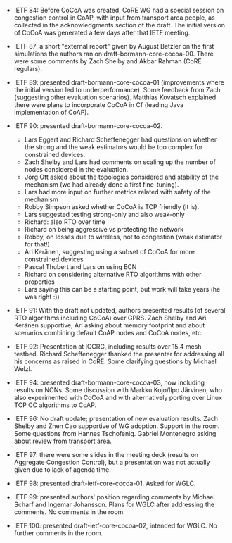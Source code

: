 - IETF 84: Before CoCoA was created, CoRE WG had a special session on
  congestion control in CoAP, with input from transport area people,
  as collected in the acknowledgments section of the draft.  The
  initial version of CoCoA was generated a few days after that IETF
  meeting.

- IETF 87: a short "external report" given by August Betzler on the
  first simulations the authors ran on
  draft-bormann-core-cocoa-00. There were some comments by Zach
  Shelby and Akbar Rahman (CoRE regulars).

- IETF 89: presented draft-bormann-core-cocoa-01 (improvements where
  the initial version led to underperformance). Some feedback from
  Zach (suggesting other evaluation scenarios). Matthias Kovatsch
  explained there were plans to incorporate CoCoA in Cf (leading Java
  implementation of CoAP).

- IETF 90: presented draft-bormann-core-cocoa-02.

    *  Lars Eggert and Richard Scheffenegger had questions on whether
       the strong and the weak estimators would be too complex for
       constrained devices.
    *  Zach Shelby and Lars had comments on scaling up the number of
       nodes considered in the evaluation.
    *  Jörg Ott asked about the topologies considered and stability of
       the mechanism (we had already done a first fine-tuning).
    *  Lars had more input on further metrics related with safety of
       the mechanism
    *  Robby Simpson asked whether CoCoA is TCP friendly (it is).
    *  Lars suggested testing strong-only and also weak-only
    *  Richard: also RTO over time
    *  Richard on being aggressive vs protecting the network
    *  Robby, on losses due to wireless, not to congestion (weak
       estimator for that!)
    *  Ari Keränen, suggesting using a subset of CoCoA for more
       constrained devices
    *  Pascal Thubert and Lars on using ECN
    *  Richard on considering alternative RTO algorithms with other
       properties
    *  Lars saying this can be a starting point, but work will take
       years (he was right :))

- IETF 91: With the draft not updated, authors presented results (of
  several RTO algorithms including CoCoA) over GPRS. Zach Shelby and
  Ari Keränen supportive, Ari asking about memory footprint and about
  scenarios combining default CoAP nodes and CoCoA nodes, etc.

- IETF 92: Presentation at ICCRG, including results over 15.4 mesh
  testbed.  Richard Scheffenegger thanked the presenter for addressing
  all his concerns as raised in CoRE. Some clarifying questions by
  Michael Welzl.

- IETF 94: presented draft-bormann-core-cocoa-03, now including
  results on NONs. Some discussion with Markku Kojo/Ilpo Järvinen, who
  also experimented with CoCoA and with alternatively porting over
  Linux TCP CC algorithms to CoAP.

- IETF 96: No draft update; presentation of new evaluation
  results. Zach Shelby and Zhen Cao supportive of WG adoption. Support
  in the room. Some questions from Hannes Tschofenig. Gabriel
  Montenegro asking about review from transport area.

- IETF 97: there were some slides in the meeting deck (results on
  Aggregate Congestion Control), but a presentation was not actually
  given due to lack of agenda time.

- IETF 98: presented draft-ietf-core-cocoa-01. Asked for WGLC.

- IETF 99: presented authors' position regarding comments by Michael
  Scharf and Ingemar Johansson. Plans for WGLC after addressing the
  comments. No comments in the room.

- IETF 100: presented draft-ietf-core-cocoa-02, intended for WGLC.  No
  further comments in the room.
